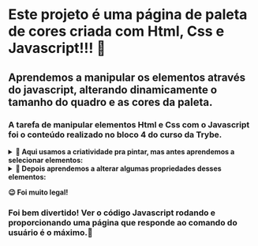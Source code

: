 # Este projeto é uma página de paleta de cores criada com Html, Css e Javascript!!! :art:

## Aprendemos a manipular os elementos através do javascript, alterando dinamicamente o tamanho do quadro e as cores da paleta.

### A tarefa de manipular elementos Html e Css com o Javascript  foi o conteúdo realizado no bloco 4 do curso da Trybe. 

<details>
  <summary>
    <b>📌 Aqui usamos a criatividade pra pintar, mas antes aprendemos a selecionar elementos:</b>
  </summary>
  
  - **por tag**
  - **por id**
  - **por classe**
</details>

<details>
  <summary>
    <b>📌 Depois aprendemos a alterar algumas propriedades desses elementos:</b>
  </summary>

  - **como alterar os styles (CSS)**
  - **ocultar elementos**
  - **criar/modificar tabelas**
  - **criar/modificar outros elementos**
</details>

<b>😉 Foi muito legal!</b>



### Foi bem divertido! Ver o código Javascript rodando e proporcionando uma página que responde ao comando do usuário é o máximo.🎨